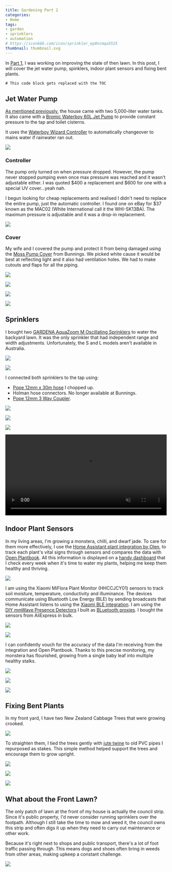 ```yaml
---
title: Gardening Part 2
categories:
- Home
tags:
- garden
- sprinklers
- automation
# https://icon666.com/icon/sprinkler_ep0ncmqa5525
thumbnail: thumbnail.svg
---
```


In [Part 1](/gardening-part-1), I was working on improving the state of then lawn. In this post, I will cover the jet water pump, spinklers, indoor plant sensors and fixing bent plants.

<!-- more -->

```toc
# This code block gets replaced with the TOC
```

## Jet Water Pump

[As mentioned previously](/gardening-part-1/#watering), the house came with two 5,000-liter water tanks. It also came with a [Bromic Waterboy 60L Jet Pump](https://www.bromicplumbing.com/product/pumps/jet-pumps/bromic-waterboy-60l-jet-pump-0-75kw/) to provide constant pressure to the tap and toilet cisterns.

It uses the [Waterboy Wizard Controller](https://www.bromicplumbing.com/product/pumps/bromic-waterboytm-wizard-controller/) to automatically changeover to mains water if rainwater ran out.

![](pump/bromic-pump.jpg)

### Controller

The pump only turned on when pressure dropped. However, the pump never stopped pumping even once max pressure was reached and it wasn't adjustable either. I was quoted $400 a replacement and $600 for one with a special UV cover...yeah nah.

I begun looking for cheap replacements and realised I didn't need to replace the entire pump, just the automatic controller. I found one on eBay for $37 known as the MAC02 (White International call it the WHI-SK13BA). The maximum pressure is adjustable and it was a drop-in replacement.

![](pump/replaced.jpg)

### Cover

My wife and I covered the pump and protect it from being damaged using the [Moss Pump Cover](https://www.bunnings.com.au/moss-cream-pump-cover_p4812753) from Bunnings. We picked white cause it would be best at reflecting light and it also had ventilation holes. We had to make cutouts and flaps for all the piping.

![](pump/cover-1.jpg)

![](pump/cover-2.jpg)

![](pump/cover-3.jpg)

![](pump/cover-4.jpg)

## Sprinklers

I bought two [GARDENA AquaZoom M Oscillating Sprinklers](https://www.bunnings.com.au/gardena-aquazoom-m-oscillating-sprinkler_p0260536) to water the backyard lawn. It was the only sprinkler that had independent range and width adjustments. Unfortunately, the S and L models aren't available in Australia.

![](sprinklers/sprinkler.jpg)

![](sprinklers/map.png)

I connected both sprinklers to the tap using:
- [Pope 12mm x 30m hose](https://www.bunnings.com.au/pope-12mm-x-30m-handy-garden-hose_p3110072) I chopped up.
- Holman hose connectors. No longer available at Bunnings.
- [Pope 12mm 3 Way Coupler](https://www.bunnings.com.au/pope-12mm-3-way-coupler_p0046152).

![](sprinklers/cutting-hose.jpg)

![](sprinklers/hose-connector-set.jpg)

![](sprinklers/y-connector.jpg)

<video autoplay loop controls muted width="100%" height="auto">
  <source type="video/webm" src="sprinklers/sprinklers.webm">
  <p>Your browser does not support the video element.</p>
</video>

## Indoor Plant Sensors

In my living areas, I'm growing a monstera, chilli, and dwarf jade. To care for them more effectively, I use the [Home Assistant plant integration by Olen](https://github.com/Olen/homeassistant-plant), to track each plant's vital signs through sensors and compares the data with [Open Plantbook](https://open.plantbook.io/). All this information is displayed on a [handy dashboard](https://github.com/Olen/lovelace-flower-card) that I check every week when it's time to water my plants, helping me keep them healthy and thriving.

![](indoor-plants/dashboard.png)

I am using the Xiaomi MiFlora Plant Monitor (HHCCJCY01) sensors to track soil moisture, temperature, conductivity and illuminance. The devices communicate using Bluetooth Low Energy (BLE) by sending broadcasts that Home Assistant listens to using the [Xiaomi BLE integration](https://www.home-assistant.io/integrations/xiaomi_ble). I am using the [DIY mmWave Presence Detectors](/diy-mmwave-presence-detectors) I built as [BLuetooth proxies](https://www.home-assistant.io/integrations/bluetooth). I bought the sensors from AliExpress in bulk.

![](indoor-plants/sensors.jpg)

![](indoor-plants/sensor-2.jpg)

I can confidently vouch for the accuracy of the data I'm receiving from the integration and Open Plantbook. Thanks to this precise monitoring, my monstera has flourished, growing from a single baby leaf into multiple healthy stalks.

![](indoor-plants/monstera-1.jpeg)

![](indoor-plants/monstera-2.jpeg)

![](indoor-plants/monstera-3.jpeg)

## Fixing Bent Plants

In my front yard, I have two New Zealand Cabbage Trees that were growing crooked.

![](bent/crook.jpg)

To straighten them, I tied the trees gently with [jute twine](https://www.bunnings.com.au/grunt-75m-jute-twine_p4310292) to old PVC pipes I repurposed as stakes. This simple method helped support the trees and encourage them to grow upright.

![](bent/pvc.jpg)

![](bent/tied-1.jpg)

![](bent/tied-2.jpg)

## What about the Front Lawn?

The only patch of lawn at the front of my house is actually the council strip. Since it's public property, I'd never consider running sprinklers over the footpath. Although I still take the time to mow and weed it, the council owns this strip and often digs it up when they need to carry out maintenance or other work.

Because it's right next to shops and public transport, there's a lot of foot traffic passing through. This means dogs and shoes often bring in weeds from other areas, making upkeep a constant challenge.

![](council.jpg)

